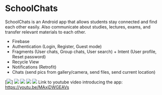 # SchoolChats
SchoolChats is an Android app that allows students stay connected and find each other easily. Also communicate about studies, lectures, exams,
and transfer relevant materials to each other.

 - Firebase
 - Authentication (Login, Register, Guest mode)
 - Fragments (User chats, Group chats, User search) + Intent (User profile, Reset password)
 - Recycle View
 - Notifications (Retrofit)
 - Chats (send pics from gallery/camera, send files, send current location)
 
[![](https://ibb.co/F6QVTwL)]
![](https://ibb.co/2jGMrM4)
![](https://ibb.co/hLpDmFC)
![](https://ibb.co/QQ8jX7y)
![](https://ibb.co/wQNSMFZ)
Link to youtube video introducing the app: https://youtu.be/MAxjDWGEAVs
